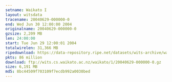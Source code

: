 ```yaml
---
setname: Waikato I
layout: witsdata
tracename: 20040629-000000-0
end: Wed Jun 30 12:00:00 2004
originalname: 20040629-000000-0
gzsize: 2,209 MB
len: 24:00:00
start: Tue Jun 29 12:00:01 2004
totalwirelen: 31,366 MB
ripedownload: https://data-repository.ripe.net/datasets/wits-archive/waikato/1/20040629-000000-0.gz
pkts: 86 million
download: ftp://wits.cs.waikato.ac.nz/waikato/1/20040629-000000-0.gz
size: 6,191 MB
md5: 8bc44509f703109f7ecdb992a0030bed
---
```

